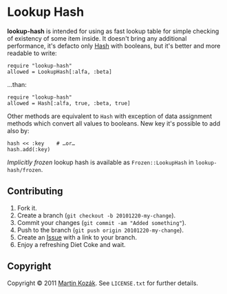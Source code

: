 Lookup Hash
===========

**lookup-hash** is intended for using as fast lookup table for simple
checking of existency of some item inside. It doesn't bring any 
additional performance, it's defacto only [Hash][1] with booleans, 
but it's better and more readable to write:

    require "lookup-hash"
    allowed = LookupHash[:alfa, :beta]

…than:

    require "lookup-hash"
    allowed = Hash[:alfa, true, :beta, true]
   
Other methods are equivalent to `Hash` with exception of data assignment
methods which convert all values to booleans. New key it's possible to 
add also by:

    hash << :key    # …or…
    hash.add(:key)
    
*Implicitly frozen* lookup hash is available as `Frozen::LookupHash`
in `lookup-hash/frozen`.

Contributing
------------

1. Fork it.
2. Create a branch (`git checkout -b 20101220-my-change`).
3. Commit your changes (`git commit -am "Added something"`).
4. Push to the branch (`git push origin 20101220-my-change`).
5. Create an [Issue][2] with a link to your branch.
6. Enjoy a refreshing Diet Coke and wait.

Copyright
---------

Copyright &copy; 2011 [Martin Kozák][3]. See `LICENSE.txt` for
further details.

[1]: http://ruby-doc.org/core/classes/Hash.html
[2]: http://github.com/martinkozak/lookup-hash/issues
[3]: http://www.martinkozak.net/
